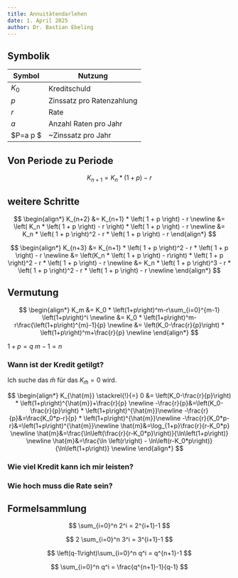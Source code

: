 ```yaml
---
title: Annuitätendarlehen
date: 1. April 2025
author: Dr. Bastian Ebeling
---
```


## Symbolik

| Symbol   | Nutzung                   |
| -------- | ------------------------- |
| $K_0$    | Kreditschuld              |
| $p$      | Zinssatz pro Ratenzahlung |
| $r$      | Rate                      |
| $a$      | Anzahl Raten pro Jahr     |
| $P=a p $ | ~Zinssatz pro Jahr        |

## Von Periode zu Periode

$$ K_{n+1} = K_n * \left( 1 + p \right) - r $$

## weitere Schritte

$$
\begin{align*}
K_{n+2} &= K_{n+1} * \left( 1 + p \right) - r \newline
&= \left( K_n * \left( 1 + p \right) - r \right) * \left( 1 + p \right) - r \newline
&= K_n * \left( 1 + p \right)^2 - r * \left( 1 + p \right) - r
\end{align*}
$$

$$
\begin{align*}
K_{n+3}
&= K_{n+1} * \left( 1 + p \right)^2 - r * \left( 1 + p \right) - r \newline
&= \left(K_n * \left( 1 + p \right) - r\right) * \left( 1 + p \right)^2 - r * \left( 1 + p \right) - r \newline
&= K_n * \left( 1 + p \right)^3 - r * \left( 1 + p \right)^2 - r * \left( 1 + p \right) - r \newline
\end{align*}
$$

## Vermutung

$$
\begin{align*}
K_m
&= K_0 * \left(1+p\right)^m-r\sum_{i=0}^{m-1} \left(1+p\right)^i \newline
&= K_0 * \left(1+p\right)^m-r\frac{\left(1+p\right)^{m}-1}{p} \newline
&= \left(K_0-\frac{r}{p}\right) * \left(1+p\right)^m+\frac{r}{p} \newline
\end{align*}
$$

$1+p=q$
$m-1=n$

### Wann ist der Kredit getilgt?

Ich suche das $\hat{m}$ für das $K_{\hat{m}} = 0$ wird.

$$
\begin{align*}
K_{\hat{m}} \stackrel{!}{=} 0
&= \left(K_0-\frac{r}{p}\right) * \left(1+p\right)^{\hat{m}}+\frac{r}{p} \newline
-\frac{r}{p}&=\left(K_0-\frac{r}{p}\right) * \left(1+p\right)^{\hat{m}}\newline
-\frac{r}{p}&=\frac{K_0*p-r}{p} * \left(1+p\right)^{\hat{m}}\newline
-\frac{r}{K_0*p-r}&=\left(1+p\right)^{\hat{m}}\newline
\hat{m}&=\log_{1+p}\frac{r}{r-K_0*p} \newline
\hat{m}&=\frac{\ln\left(\frac{r}{r-K_0*p}\right)}{\ln\left(1+p\right)} \newline
\hat{m}&=\frac{\ln \left(r\right) - \ln\left(r-K_0*p\right)}{\ln\left(1+p\right)} \newline
\end{align*}
$$

### Wie viel Kredit kann ich mir leisten?

### Wie hoch muss die Rate sein?

## Formelsammlung

$$
\sum_{i=0}^n 2^i = 2^{i+1}-1
$$

$$
2 \sum_{i=0}^n 3^i = 3^{i+1}-1
$$

$$
\left(q-1\right)\sum_{i=0}^n q^i = q^{n+1}-1
$$

$$
\sum_{i=0}^n q^i = \frac{q^{n+1}-1}{q-1}
$$
